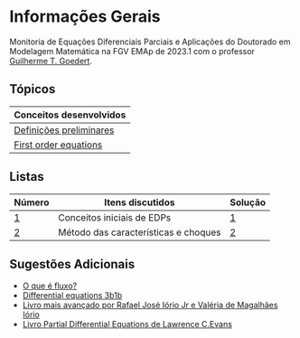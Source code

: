 # Informações Gerais 

Monitoria de Equações Diferenciais Parciais e Aplicações do Doutorado em Modelagem Matemática na FGV EMAp de 2023.1 com o professor [Guilherme T. Goedert](https://www.gtgoedert.com/Home).

## Tópicos

|Conceitos desenvolvidos|
|---|
|[Definições preliminares](/files/disciplines/edp2023/preliminaries.pdf)|
|[First order equations](/files/disciplines/edp2023/first_order_equations.pdf)|

## Listas

|Número|Itens discutidos|Solução|
|------|----------------|-------|
|[1](https://drive.google.com/drive/folders/1hoOqwxBEgvYMoIraLfFmMB_W9rMSX6Wh)|Conceitos iniciais de EDPs|[1](/ta-sessions/unavailable)|
|[2](https://drive.google.com/file/d/1C-zcq9jrKrdW-AiX5AgC19cY3Gsd3OsH/view?usp=share_link)|Método das características e choques|[2](/ta-sessions/unavailable)|

## Sugestões Adicionais 

- [O que é fluxo?](http://www.phys.boun.edu.tr/~burcin/Flux.pdf)
- [Differential equations 3b1b](https://www.youtube.com/playlist?list=PLZHQObOWTQDNPOjrT6KVlfJuKtYTftqH6)
- [Livro mais avançado por Rafael José Iório Jr e Valéria de Magalhães Iório](https://www.amazon.com.br/Fourier-Analysis-Partial-Differential-Equations/dp/052162116X)
- [Livro Partial Differential Equations de Lawrence C.Evans](https://www.amazon.com.br/Partial-Differential-Equations-Lawrence-Evans/dp/0821807722)